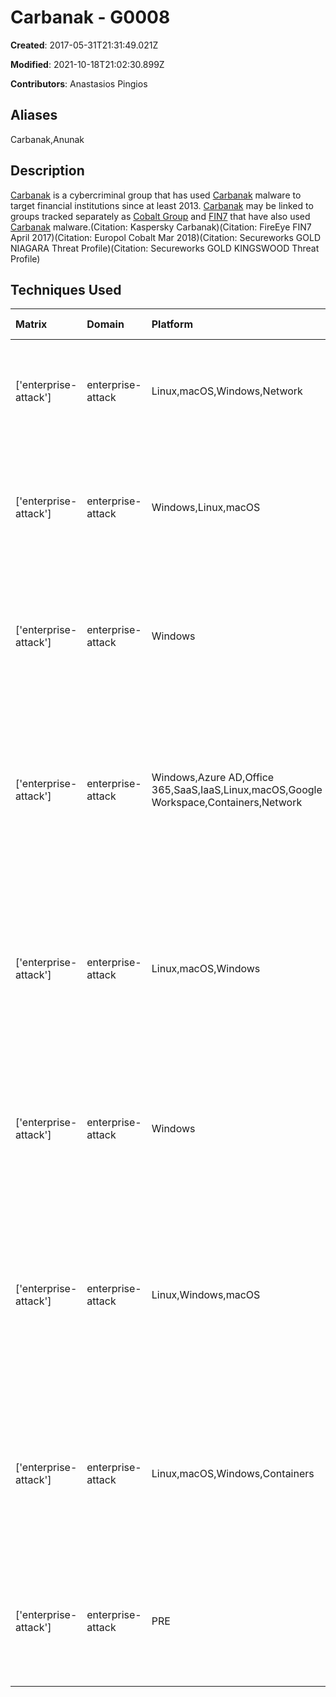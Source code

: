 # Carbanak - G0008

**Created**: 2017-05-31T21:31:49.021Z

**Modified**: 2021-10-18T21:02:30.899Z

**Contributors**: Anastasios Pingios

## Aliases

Carbanak,Anunak

## Description

[Carbanak](https://attack.mitre.org/groups/G0008) is a cybercriminal group that has used [Carbanak](https://attack.mitre.org/software/S0030) malware to target financial institutions since at least 2013. [Carbanak](https://attack.mitre.org/groups/G0008) may be linked to groups tracked separately as [Cobalt Group](https://attack.mitre.org/groups/G0080) and [FIN7](https://attack.mitre.org/groups/G0046) that have also used [Carbanak](https://attack.mitre.org/software/S0030) malware.(Citation: Kaspersky Carbanak)(Citation: FireEye FIN7 April 2017)(Citation: Europol Cobalt Mar 2018)(Citation: Secureworks GOLD NIAGARA Threat Profile)(Citation: Secureworks GOLD KINGSWOOD Threat Profile)

## Techniques Used

|Matrix|Domain|Platform|Technique ID|Technique Name|Use|
| :---| :---| :---| :---| :---| :---|
|['enterprise-attack']|enterprise-attack|Linux,macOS,Windows,Network|T1562.004|Disable or Modify System Firewall|[Carbanak](https://attack.mitre.org/groups/G0008) may use [netsh](https://attack.mitre.org/software/S0108) to add local firewall rule exceptions.(Citation: Group-IB Anunak)|
|['enterprise-attack']|enterprise-attack|Windows,Linux,macOS|T1036.004|Masquerade Task or Service|[Carbanak](https://attack.mitre.org/groups/G0008) has copied legitimate service names to use for malicious services.(Citation: Kaspersky Carbanak)|
|['enterprise-attack']|enterprise-attack|Windows|T1218.011|Rundll32|[Carbanak](https://attack.mitre.org/groups/G0008) installs VNC server software that executes through rundll32.(Citation: Kaspersky Carbanak)|
|['enterprise-attack']|enterprise-attack|Windows,Azure AD,Office 365,SaaS,IaaS,Linux,macOS,Google Workspace,Containers,Network|T1078|Valid Accounts|[Carbanak](https://attack.mitre.org/groups/G0008) actors used legitimate credentials of banking employees to perform operations that sent them millions of dollars.(Citation: Kaspersky Carbanak)|
|['enterprise-attack']|enterprise-attack|Linux,macOS,Windows|T1102.002|Bidirectional Communication|[Carbanak](https://attack.mitre.org/groups/G0008) has used a VBScript named "ggldr" that uses Google Apps Script, Sheets, and Forms services for C2.(Citation: Forcepoint Carbanak Google C2)|
|['enterprise-attack']|enterprise-attack|Windows|T1543.003|Windows Service|[Carbanak](https://attack.mitre.org/groups/G0008) malware installs itself as a service to provide persistence and SYSTEM privileges.(Citation: Kaspersky Carbanak)|
|['enterprise-attack']|enterprise-attack|Linux,Windows,macOS|T1219|Remote Access Software|[Carbanak](https://attack.mitre.org/groups/G0008) used legitimate programs such as AmmyyAdmin and Team Viewer for remote interactive C2 to target systems.(Citation: Group-IB Anunak)|
|['enterprise-attack']|enterprise-attack|Linux,macOS,Windows,Containers|T1036.005|Match Legitimate Name or Location|[Carbanak](https://attack.mitre.org/groups/G0008) has named malware "svchost.exe," which is the name of the Windows shared service host program.(Citation: Kaspersky Carbanak)|
|['enterprise-attack']|enterprise-attack|PRE|T1588.002|Tool|[Carbanak](https://attack.mitre.org/groups/G0008) has obtained and used open-source tools such as [PsExec](https://attack.mitre.org/software/S0029) and [Mimikatz](https://attack.mitre.org/software/S0002).(Citation: Kaspersky Carbanak)|

